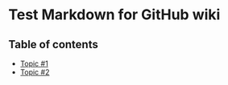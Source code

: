 # Test Markdown for GitHub wiki

## Table of contents

- [Topic #1](<Topic1>)
- [Topic #2](<Topic2>)
